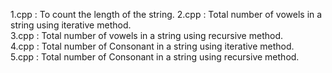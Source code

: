 1.cpp : To count the length of the string.
2.cpp : Total number of vowels in a string using iterative method.  
3.cpp : Total number of vowels in a string using recursive method.  
4.cpp : Total number of Consonant in a string using iterative method.  
5.cpp : Total number of Consonant in a string using recursive method.  
